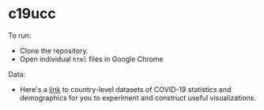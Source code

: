 # c19ucc

To run:
- Clone the repository.
- Open individual `html` files in Google Chrome

Data:

- Here's a [link](https://drive.google.com/drive/folders/14PJw6Euq6uA4kwae3yro6jp1wzsDA50S?usp=sharing) to country-level datasets of COVID-19 statistics and demographics for you to experiment and construct useful visualizations.
